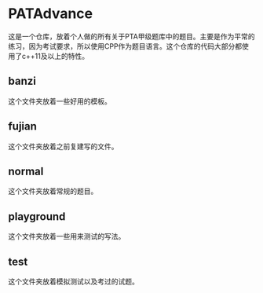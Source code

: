 # PATAdvance

这是一个仓库，放着个人做的所有关于PTA甲级题库中的题目。主要是作为平常的练习，因为考试要求，所以使用CPP作为题目语言。这个仓库的代码大部分都使用了c++11及以上的特性。

## banzi

这个文件夹放着一些好用的模板。

## fujian

这个文件夹放着之前复建写的文件。

## normal

这个文件夹放着常规的题目。

## playground

这个文件夹放着一些用来测试的写法。

## test

这个文件夹放着模拟测试以及考过的试题。
